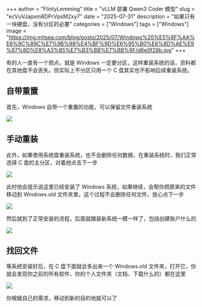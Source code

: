 +++
author = "FlintyLemming"
title = "vLLM 部署 Qwen3 Coder 模型"
slug = "ecVuVJapxm8DPrVpsM2xy7"
date = "2025-07-31"
description = "如果只有一块硬盘，没有分区的必要"
categories = ["Windows"]
tags = ["Windows"]
image = "https://img.mitsea.com/blog/posts/2025/07/Windows%20%E5%8F%AA%E6%9C%89C%E7%9B%98%E4%BF%9D%E6%95%B0%E6%8D%AE%E9%87%8D%E8%A3%85%E7%B3%BB%E7%BB%9F/d6e0f28b.jpg"
+++

有的人一直有一个观点，就是 Windows 一定要分区，这样重装系统的话，资料都在其他盘不会丢失。但实际上不分区只用一个 C 盘其实也不影响后续重装系统。

## 自带重置

首先，Windows 自带一个重置的功能，可以保留文件重装系统

![](https://img.mitsea.com/blog/posts/2025/07/Windows%20%E5%8F%AA%E6%9C%89C%E7%9B%98%E4%BF%9D%E6%95%B0%E6%8D%AE%E9%87%8D%E8%A3%85%E7%B3%BB%E7%BB%9F/image_-aVUnSeY_F.avif)

## 手动重装

此外，如果使用系统盘重装系统，也不会删除任何数据，在重装系统时，我们正常选择 C 盘的主分区，对着他点击下一步

![](https://img.mitsea.com/blog/posts/2025/07/Windows%20%E5%8F%AA%E6%9C%89C%E7%9B%98%E4%BF%9D%E6%95%B0%E6%8D%AE%E9%87%8D%E8%A3%85%E7%B3%BB%E7%BB%9F/%E5%B1%8F%E5%B9%95%E6%88%AA%E5%9B%BE%202025-06-30%20195015_UtaUi6wv-N.avif)

此时他会提示说这里已经安装了 Windows 系统，如果继续，会帮你把原来的文件移动到 Windows.old 文件夹里。这个过程不会删除任何文件，放心点下一步

![](https://img.mitsea.com/blog/posts/2025/07/Windows%20%E5%8F%AA%E6%9C%89C%E7%9B%98%E4%BF%9D%E6%95%B0%E6%8D%AE%E9%87%8D%E8%A3%85%E7%B3%BB%E7%BB%9F/%E5%B1%8F%E5%B9%95%E6%88%AA%E5%9B%BE%202025-06-30%20195035_fTUVqoPbep.avif)

然后就到了正常安装的流程，后面就跟装新系统一模一样了，包括创建账户什么的

![](https://img.mitsea.com/blog/posts/2025/07/Windows%20%E5%8F%AA%E6%9C%89C%E7%9B%98%E4%BF%9D%E6%95%B0%E6%8D%AE%E9%87%8D%E8%A3%85%E7%B3%BB%E7%BB%9F/%E5%B1%8F%E5%B9%95%E6%88%AA%E5%9B%BE%202025-06-30%20195056_DKfGZgnyA2.avif)

## 找回文件

等系统安装好后，在 C 盘下面就会多出来一个 Windows.old 文件夹，打开它，你就会发现你之前的所有软件、你的个人文件夹（文档、下载什么的）都在这里

![](https://img.mitsea.com/blog/posts/2025/07/Windows%20%E5%8F%AA%E6%9C%89C%E7%9B%98%E4%BF%9D%E6%95%B0%E6%8D%AE%E9%87%8D%E8%A3%85%E7%B3%BB%E7%BB%9F/%E6%89%B9%E6%B3%A8%202025-06-28%20115627_96TQeECgPw.avif)

你根据自己的需求，移动到新的目的地就可以了
